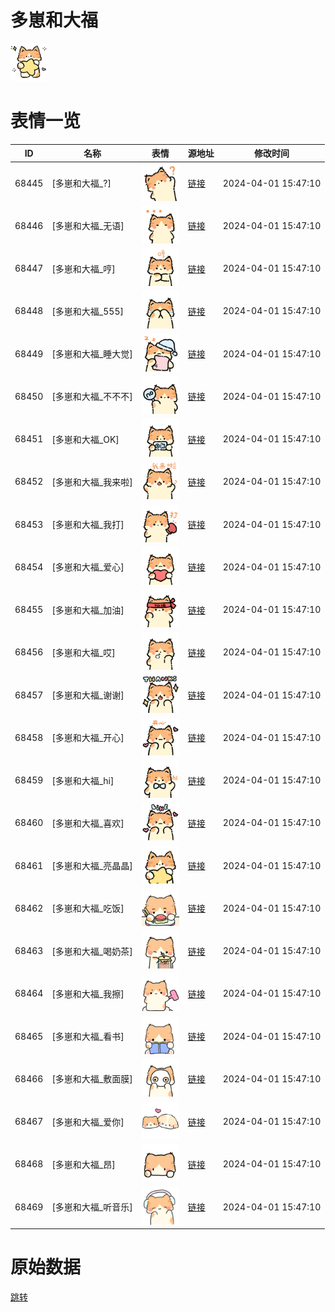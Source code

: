 # 多崽和大福

<img src="./cover.png" height="60" alt="cover" />

# 表情一览

|ID|名称|表情|源地址|修改时间|
|----|----|----|----|----|
|68445|[多崽和大福_?]|<img src="./pic/068445_%5B多崽和大福__%5D.png" height="60" alt="?"/>|[链接](https://i0.hdslb.com/bfs/garb/09476168b249577059a19ecc4c02877ee3a9f001.png)|2024-04-01 15:47:10|
|68446|[多崽和大福_无语]|<img src="./pic/068446_%5B多崽和大福_无语%5D.png" height="60" alt="无语"/>|[链接](https://i0.hdslb.com/bfs/garb/ae883325b4ce0e9c724c2846d569fc8b10542479.png)|2024-04-01 15:47:10|
|68447|[多崽和大福_哼]|<img src="./pic/068447_%5B多崽和大福_哼%5D.png" height="60" alt="哼"/>|[链接](https://i0.hdslb.com/bfs/garb/a9f5385eb780a166ec2cecc6bf841917ba91dca0.png)|2024-04-01 15:47:10|
|68448|[多崽和大福_555]|<img src="./pic/068448_%5B多崽和大福_555%5D.png" height="60" alt="555"/>|[链接](https://i0.hdslb.com/bfs/garb/01802ed554dee18e0dc8128e5c8978fd60d202fa.png)|2024-04-01 15:47:10|
|68449|[多崽和大福_睡大觉]|<img src="./pic/068449_%5B多崽和大福_睡大觉%5D.png" height="60" alt="睡大觉"/>|[链接](https://i0.hdslb.com/bfs/garb/2b74ae7e9e6312bbadc295c06aca16a14879b282.png)|2024-04-01 15:47:10|
|68450|[多崽和大福_不不不]|<img src="./pic/068450_%5B多崽和大福_不不不%5D.png" height="60" alt="不不不"/>|[链接](https://i0.hdslb.com/bfs/garb/2c5a95b6077c725736fb5b02982dfeae44169566.png)|2024-04-01 15:47:10|
|68451|[多崽和大福_OK]|<img src="./pic/068451_%5B多崽和大福_OK%5D.png" height="60" alt="OK"/>|[链接](https://i0.hdslb.com/bfs/garb/b154b96793091b30a887ebb838b3278e5d3861c6.png)|2024-04-01 15:47:10|
|68452|[多崽和大福_我来啦]|<img src="./pic/068452_%5B多崽和大福_我来啦%5D.png" height="60" alt="我来啦"/>|[链接](https://i0.hdslb.com/bfs/garb/f45595a5203ea4b83749654e1820bc52534ed348.png)|2024-04-01 15:47:10|
|68453|[多崽和大福_我打]|<img src="./pic/068453_%5B多崽和大福_我打%5D.png" height="60" alt="我打"/>|[链接](https://i0.hdslb.com/bfs/garb/9db99874394da8bab30154aa555dc963828dcc55.png)|2024-04-01 15:47:10|
|68454|[多崽和大福_爱心]|<img src="./pic/068454_%5B多崽和大福_爱心%5D.png" height="60" alt="爱心"/>|[链接](https://i0.hdslb.com/bfs/garb/ac560b67ee4ef2a57dc42e5acc71d0f30236ae88.png)|2024-04-01 15:47:10|
|68455|[多崽和大福_加油]|<img src="./pic/068455_%5B多崽和大福_加油%5D.png" height="60" alt="加油"/>|[链接](https://i0.hdslb.com/bfs/garb/c0c1773cada5744b5574ab48cea0b5d6c0e6d04a.png)|2024-04-01 15:47:10|
|68456|[多崽和大福_哎]|<img src="./pic/068456_%5B多崽和大福_哎%5D.png" height="60" alt="哎"/>|[链接](https://i0.hdslb.com/bfs/garb/3f2fa1885885a94155e4e0beee53c6109b3f7d10.png)|2024-04-01 15:47:10|
|68457|[多崽和大福_谢谢]|<img src="./pic/068457_%5B多崽和大福_谢谢%5D.png" height="60" alt="谢谢"/>|[链接](https://i0.hdslb.com/bfs/garb/a9849f7607dacd025c74513bfdf84e428db8dc44.png)|2024-04-01 15:47:10|
|68458|[多崽和大福_开心]|<img src="./pic/068458_%5B多崽和大福_开心%5D.png" height="60" alt="开心"/>|[链接](https://i0.hdslb.com/bfs/garb/50c249fc61bf16e29d2faf59a7a568c4d6443c14.png)|2024-04-01 15:47:10|
|68459|[多崽和大福_hi]|<img src="./pic/068459_%5B多崽和大福_hi%5D.png" height="60" alt="hi"/>|[链接](https://i0.hdslb.com/bfs/garb/d9a958820f4c1b993fc8f79b46851073e2e20786.png)|2024-04-01 15:47:10|
|68460|[多崽和大福_喜欢]|<img src="./pic/068460_%5B多崽和大福_喜欢%5D.png" height="60" alt="喜欢"/>|[链接](https://i0.hdslb.com/bfs/garb/f63b3213d93ae816d1f41801143575352e8e11d7.png)|2024-04-01 15:47:10|
|68461|[多崽和大福_亮晶晶]|<img src="./pic/068461_%5B多崽和大福_亮晶晶%5D.png" height="60" alt="亮晶晶"/>|[链接](https://i0.hdslb.com/bfs/garb/e9b6f0875e6a2f8afdde7ab12e5de199db393ab7.png)|2024-04-01 15:47:10|
|68462|[多崽和大福_吃饭]|<img src="./pic/068462_%5B多崽和大福_吃饭%5D.png" height="60" alt="吃饭"/>|[链接](https://i0.hdslb.com/bfs/garb/308f6f5429c0e352c4ea621154148c85a3ee3563.png)|2024-04-01 15:47:10|
|68463|[多崽和大福_喝奶茶]|<img src="./pic/068463_%5B多崽和大福_喝奶茶%5D.png" height="60" alt="喝奶茶"/>|[链接](https://i0.hdslb.com/bfs/garb/e893e760f7fb40fdf6cfc2445ea024849fee94b0.png)|2024-04-01 15:47:10|
|68464|[多崽和大福_我擦]|<img src="./pic/068464_%5B多崽和大福_我擦%5D.png" height="60" alt="我擦"/>|[链接](https://i0.hdslb.com/bfs/garb/eda088c905955d33ef4988314b2f850cb0ce982a.png)|2024-04-01 15:47:10|
|68465|[多崽和大福_看书]|<img src="./pic/068465_%5B多崽和大福_看书%5D.png" height="60" alt="看书"/>|[链接](https://i0.hdslb.com/bfs/garb/e66762ae6a37dce56bc035013c5d1fe0af800131.png)|2024-04-01 15:47:10|
|68466|[多崽和大福_敷面膜]|<img src="./pic/068466_%5B多崽和大福_敷面膜%5D.png" height="60" alt="敷面膜"/>|[链接](https://i0.hdslb.com/bfs/garb/56089b5fc89a0e18e57ccaed237c4623ec392b6e.png)|2024-04-01 15:47:10|
|68467|[多崽和大福_爱你]|<img src="./pic/068467_%5B多崽和大福_爱你%5D.png" height="60" alt="爱你"/>|[链接](https://i0.hdslb.com/bfs/garb/bbb2f9bb57885951fc8f9e9897b479889d269c6d.png)|2024-04-01 15:47:10|
|68468|[多崽和大福_昂]|<img src="./pic/068468_%5B多崽和大福_昂%5D.png" height="60" alt="昂"/>|[链接](https://i0.hdslb.com/bfs/garb/5514183d45bf00ddda5d9f905e8e09e1e0a0b400.png)|2024-04-01 15:47:10|
|68469|[多崽和大福_听音乐]|<img src="./pic/068469_%5B多崽和大福_听音乐%5D.png" height="60" alt="听音乐"/>|[链接](https://i0.hdslb.com/bfs/garb/e78d33d9431622487a5125c718d9925fe610a808.png)|2024-04-01 15:47:10|

# 原始数据

[跳转](./raw.json)

